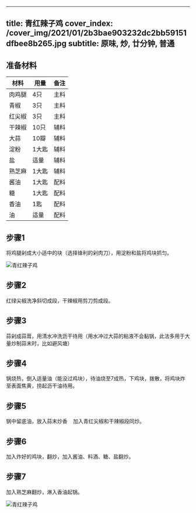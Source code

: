 
---
title: 青红辣子鸡
cover_index: /cover_img/2021/01/2b3bae903232dc2bb59151dfbee8b265.jpg
subtitle: 原味, 炒, 廿分钟, 普通
---

## 准备材料

| 材料     | 用量 | 备注|
| ------- | ----- | --- |
| 肉鸡腿 | 4只| 主料 |
| 青椒 | 3只| 主料 |
| 红尖椒 | 3只| 主料 |
| 干辣椒 | 10只| 辅料 |
| 大蒜 | 10瓣| 辅料 |
| 淀粉 | 1大匙| 辅料 |
| 盐 | 适量| 辅料 |
| 熟芝麻 | 1大匙| 辅料 |
| 酱油 | 1大匙| 配料 |
| 糖 | 1大匙| 配料 |
| 香油 | 1匙| 配料 |
| 油 | 适量| 配料 |

## 步骤1

将鸡腿剁成大小适中的块（选择锋利的剁肉刀），用淀粉和盐将鸡块抓匀。

![青红辣子鸡](https://i8.meishichina.com/attachment/recipe/201010/201010220102102.jpg?x-oss-process=style/p320) 

## 步骤2

红绿尖椒洗净斜切成段，干辣椒用剪刀剪成段。

## 步骤3

蒜剁成蒜茸，用清水冲洗沥干待用（用水冲过大蒜的粘液不会黏锅，此法多用于大量炒制蒜末时，比如避风塘）

## 步骤4

锅烧热，倒入适量油（能没过鸡块），待油烧至7成热，下鸡块，拨散，将鸡块炸至表面焦黄，捞起沥干油待用。

## 步骤5

锅中留底油，放入蒜末炒香    加入青红尖椒和干辣椒段同炒。

## 步骤6

加入炸好的鸡块，翻炒，加入酱油、料酒、糖、盐翻炒。

## 步骤7

加入熟芝麻翻炒，淋入香油起锅。

![青红辣子鸡](https://i8.meishichina.com/attachment/recipe/201010/201010220105495.jpg?x-oss-process=style/p320) 

